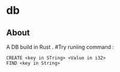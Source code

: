 # db
## About
A DB build in Rust .
#Try runiing command :
```
CREATE <key in STring> <Value in i32>
FIND <key in String>
```
